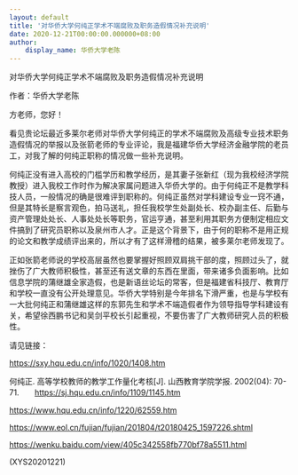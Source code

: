 ```yaml
---
layout: default
title: '对华侨大学何纯正学术不端腐败及职务造假情况补充说明'
date: 2020-12-21T00:00:00.000000+08:00
author:
    display_name: 华侨大学老陈
---
```


对华侨大学何纯正学术不端腐败及职务造假情况补充说明

作者：华侨大学老陈

方老师，您好！

看见贵论坛最近多莱尔老师对华侨大学何纯正的学术不端腐败及高级专业技术职务造假情况的举报以及张箭老师的专业评论，我是福建华侨大学经济金融学院的老员工，对我了解的何纯正职称的情况做一些补充说明。

何纯正没有进入高校的门槛学历和教学经历，是其妻子张新红（现为我校经济学院教授）进入我校工作时作为解决家属问题进入华侨大学的。由于何纯正不是教学科技人员，一般情况的确是很难评到职称的。何纯正虽然对学科建设专业一窍不通，但是其特长是察言观色，拍马送礼，担任我校学生处副处长、校办副主任、后勤与资产管理处处长、人事处处长等职务，官运亨通，甚至利用其职务方便制定相应文件搞到了研究员职称以及泉州市人才。正是这个背景下，由于何的职称不是用正规的论文和教学成绩评出来的，所以才有了这样滑稽的结果，被多莱尔老师发现了。

正如张箭老师说的学校高层虽然也要掌握好照顾双肩挑干部的度，照顾过头了，就挫伤了广大教师积极性，甚至还有送文章的东西在里面，带来诸多负面影响。比如信息学院的蒲继雄全家造假，也是新语丝论坛的常客，但是福建省科技厅、教育厅和学校一直没有公开处理意见。华侨大学特别是今年排名下滑严重，也是与学校有一大批何纯正和蒲继雄这样的东郭先生和学术不端造假者作为领导指导学科建设有关，希望徐西鹏书记和吴剑平校长引起重视，不要伤害了广大教师研究人员的积极性。

请见链接：

https://sxy.hqu.edu.cn/info/1020/1408.htm

何纯正. 高等学校教师的教学工作量化考核[J]. 山西教育学院学报. 2002(04): 70-71.　　https://sj.hqu.edu.cn/info/1109/1145.htm

https://www.hqu.edu.cn/info/1220/62559.htm

https://www.eol.cn/fujian/fujian/201804/t20180425_1597226.shtml

https://wenku.baidu.com/view/405c342558fb770bf78a5511.html

(XYS20201221)

